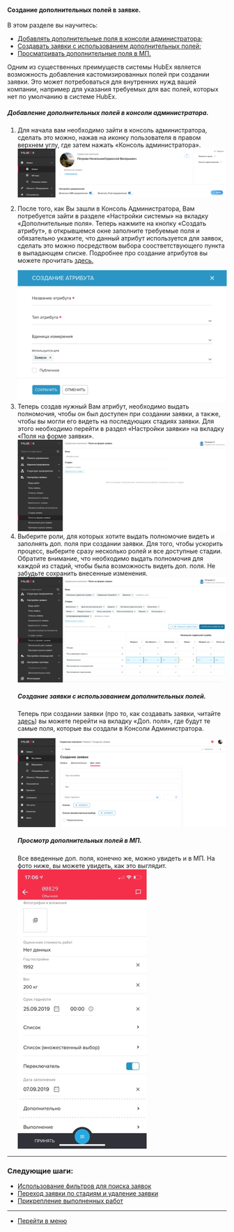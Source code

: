 #### Создание дополнительных полей в заявке.
В этом разделе вы научитесь:
<html>
<meta charset="utf-8">
<title>Быстрый переход внутри документа</title>
<ul>
     <li><a href="#createaddfield">Добавлять дополнительные поля в консоли администратора;</a></li>
     <li><a href="#createtickwithaddfield">Создавать заявки с использованием дополнительных полей;</a></li>
     <li><a href="#checkmob">Просматривать дополнительные поля в МП.</a></li>

</ul>
</html>

Одним из существенных преимуществ системы HubEx является возможность добавления кастомизированных полей при создании заявки. Это может потребоваться для внутренних нужд вашей компании, например для указания требуемых для вас полей, которых нет по умолчанию в системе HubEx.

<html>
<body>
<h5 id="createaddfield">Добавление дополнительных полей в консоли администратора.</h5>
<ol type="1">
<li> Для начала вам необходимо зайти в консоль администратора, сделать это можно, нажав на иконку пользователя в правом верхнем углу, где затем нажать «Консоль администратора». </li>

<img src="/attachments/images/FAQ/USER/AdditionalFields/addfields1.png"/>

<li><p> После того, как Вы зашли в Консоль Администратора, Вам потребуется зайти в разделе «Настройки системы» на вкладку «Дополнительные поля». Теперь нажмите на кнопку «Создать атрибут», в открывшемся окне заполните требуемые поля и обязательно укажите, что данный атрибут используется для заявок, сделать это можно посредством выбора соостветствующего пункта в выпадающем списке. Подробнее про создание атрибутов вы можете прочитать <a href="https://wiki.hubex.ru/docs/FAQ/RU/admin/TicketAttribute.html"> здесь. </a></p></li>

<img src="/attachments/images/FAQ/USER/AdditionalFields/addfields2.png"/>

<li> Теперь создав нужный Вам атрибут, необходимо выдать полномочия, чтобы он был доступен при создании заявки, а также, чтобы вы могли его видеть на последующих стадиях заявки. Для этого необходимо перейти в раздел «Настройки заявки» на вкладку «Поля на форме заявки». </li>

<img src="/attachments/images/FAQ/USER/AdditionalFields/addfields3.png"/>

<li> Выберите роли, для которых хотите выдать полномочие видеть и заполнять доп. поля при создании заявки. Для того, чтобы ускорить процесс, выберите сразу несколько ролей и все доступные стадии. Обратите внимание, что необходимо выдать полномочия для каждой из стадий, чтобы была возможность видеть доп. поля. Не забудьте сохранить внесенные изменения. </li>

<img src="/attachments/images/FAQ/USER/AdditionalFields/addfields4.png"/>

<h5 id="createtickwithaddfield">Создание заявки с использованием дополнительных полей.</h5>

<p> Теперь при создании заявки (про то, как создавать заявки, читайте <a href="https://wiki.hubex.ru/docs/FAQ/RU/user/CreatingTicket.html"> здесь</a>) вы можете перейти на вкладку «Доп. поля», где будут те самые поля, которые вы создали в Консоли Администратора.</p>

<img src="/attachments/images/FAQ/USER/AdditionalFields/addfields5.png"/>

<h5 id="checkmob">Просмотр дополнительных полей в МП.</h5>
Все введенные доп. поля, конечно же, можно увидеть и в МП. На фото ниже, вы можете увидеть, как это выглядит.


<img src="/attachments/images/FAQ/USER/AdditionalFields/addfields6.jpg"/>

</ol>
</body>
</html>



___
### Следующие шаги:
- [Использование фильтров для поиска заявок](./Filters.md)
- [Переход заявки по стадиям и удаление заявки](./ChangingStatus.md)
- [Прикрепление выполненных работ](./AttachingFiles.md)



___
- [Перейти в меню](http://wiki.hubex.ru)
